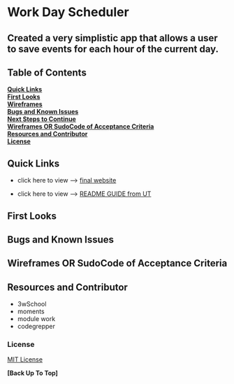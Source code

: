 # Work Day Scheduler
## Created a very simplistic app that allows a user to save events for each hour of the current day.
##

## Table of Contents

**[Quick Links](#Quick-Links)**<br>
**[First Looks](#First-Looks)**<br>
**[Wireframes](#Wireframes)**<br>
**[Bugs and Known Issues](#Bugs-and-Known-Issues)**<br>
**[Next Steps to Continue](#Next-Steps-to-Continue)**<br>
**[Wireframes OR SudoCode of Acceptance Criteria](#Wireframes-OR-SudoCode-of-Acceptance-Criteria)**<br>
**[Resources and Contributor](#Resources-and-Contributor)**<br>
**[License](#License)**<br>

## Quick Links

- click here to view --> [final website](https://jtaylorallen.github.io/day-planner/)

- click here to view --> [README GUIDE from UT](https://github.com/the-Coding-Boot-Camp-at-UT/UTA-VIRT-FSF-FT-06-2021-U-LOL/blob/master/01-HTML-Git-CSS/02-Homework/Homework-Guide/README.md)

## First Looks


## Bugs and Known Issues

## Wireframes OR SudoCode of Acceptance Criteria

## Resources and Contributor

- 3wSchool
- moments
- module work
- codegrepper

### License

[MIT License](https://opensource.org/licenses/MIT)


**[Back Up To Top]**

